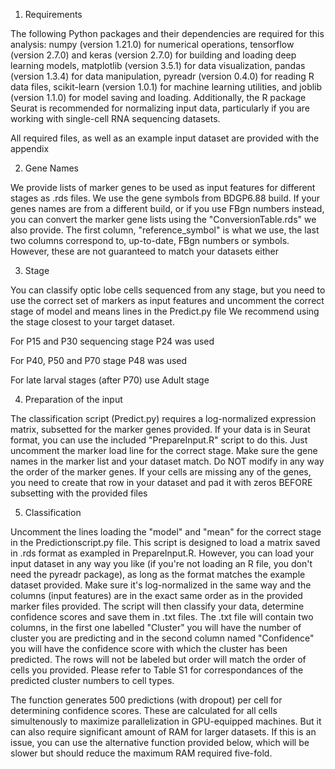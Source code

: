 1) Requirements

The following Python packages and their dependencies are required for this analysis: numpy (version 1.21.0) for numerical operations, tensorflow (version 2.7.0) and keras (version 2.7.0) for building and loading deep learning models, matplotlib (version 3.5.1) for data visualization, pandas (version 1.3.4) for data manipulation, pyreadr (version 0.4.0) for reading R data files, scikit-learn (version 1.0.1) for machine learning utilities, and joblib (version 1.1.0) for model saving and loading. Additionally, the R package Seurat is recommended for normalizing input data, particularly if you are working with single-cell RNA sequencing datasets.

All required files, as well as an example input dataset are provided with the appendix

2) Gene Names 

We provide lists of marker genes to be used as input features for different stages as .rds files.
We use the gene symbols from BDGP6.88 build. If your genes names are from a different build, or if 
you use FBgn numbers instead, you can convert the marker gene lists using the "ConversionTable.rds"
we also provide. The first column, "reference_symbol" is what we use, the last two columns correspond to, up-to-date, FBgn numbers or symbols. However, these are not guaranteed to match 
your datasets either

3) Stage

You can classify optic lobe cells sequenced from any stage, but you need to use the correct set of 
markers as input features and uncomment the correct stage of model and means lines in the Predict.py file
We recommend using the stage closest to your target dataset. 

For P15 and P30 sequencing stage P24 was used 

For P40, P50 and P70 stage P48 was used 

For late larval stages (after P70) use Adult stage 

4) Preparation of the input
   
The classification script (Predict.py) requires a log-normalized expression matrix,
subsetted for the marker genes provided. If your data is in Seurat format, you can use the
included "PrepareInput.R" script to do this. Just uncomment the marker load line for the correct stage.
Make sure the gene names in the marker list and your dataset match. Do NOT modify in any way the order of
the marker genes. If your cells are missing any of the genes, you need to create that row in your 
dataset and pad it with zeros BEFORE subsetting with the provided files

5) Classification 

Uncomment the lines loading the "model" and "mean" for the correct stage in the Predictionscript.py file.
This script is designed to load a matrix saved in .rds format as exampled in PrepareInput.R. However,
you can load your input dataset in any way you like (if you're not loading an R file, you don't need the
pyreadr package), as long as the format matches the example dataset provided. Make sure it's log-normalized
in the same way and the columns (input features) are in the exact same order as in the provided marker
files provided.
The script will then classify your data, determine confidence scores and save them in .txt files. The .txt file will contain two columns, in the first one labelled "Cluster" you will have the number of cluster you are predicting and in the second column named "Confidence" you will have the confidence score with which the cluster has been predicted.
The rows will not be labeled but order will match the order of cells you provided. Please refer to 
Table S1 for correspondances of the predicted cluster numbers to cell types.

The function generates 500 predictions (with dropout) per cell for determining confidence scores. These
are calculated for all cells simultenously to maximize parallelization in GPU-equipped machines. But it can
also require significant amount of RAM for larger datasets. If this is an issue, you can use the 
alternative function provided below, which will be slower but should reduce the maximum RAM required 
five-fold.
